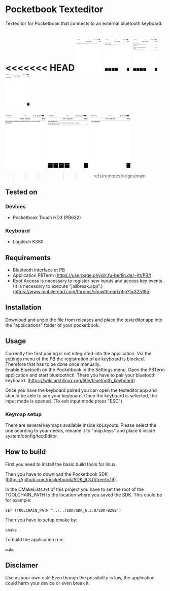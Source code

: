 # Pocketbook Texteditor
Texteditor for Pocketbook that connects to an external bluetooth keyboard.

<<<<<<< HEAD
<img src="/screenshots/textEditorNoDevices.bmp" width="15%" height="15%">&nbsp;&nbsp;<img src="/screenshots/textEditorDeviceSelection.bmp" width="15%" height="15%">&nbsp;&nbsp;<img src="/screenshots/textEditorFileSelection.bmp" width="15%" height="15%">&nbsp;&nbsp;<img src="/screenshots/textEditorInput.bmp" width="15%" height="15%">
=======
<img src="/screenshots/textEditorNoDevices.bmp" width="25%" height="25%">&nbsp;&nbsp;<img src="/screenshots/textEditorDeviceSelection.bmp" width="25%" height="25%">&nbsp;&nbsp;<img src="/screenshots/textEditorInput.bmp" width="25%" height="25%">
>>>>>>> refs/remotes/origin/main

## Tested on

### Devices
* Pocketbook Touch HD3 (PB632)

### Keyboard
* Logitech K380

## Requirements
* Bluetooth interface at PB
* Application PBTerm (https://userpage.physik.fu-berlin.de/~jtt/PB/)
* Root Access is necessary to register new inputs and access key events. (It is necessary to execute "jailbreak.app".) (https://www.mobileread.com/forums/showthread.php?t=325185)

## Installation
Download and unzip the file from releases and place the texteditor.app into the "applications" folder of your pocketbook. 

## Usage

Currenlty the first pairing is not integrated into the application. Via the settings menu of the PB the registration of an keyboard is blocked. Therefore that has to be done once manually.  
Enable Bluetooth on the Pocketbook in the Settings menu.
Open the PBTerm application and start bluetoothctl.
There you have to pair your bluetooth keyboard. (https://wiki.archlinux.org/title/bluetooth_keyboard)

Once you have the keyboard paired you can open the texteditor.app and should be able to see your keyboard. Once the keyboard is selected, the input mode is opened. (To exit input mode press "ESC")

### Keymap setup
There are several keymaps available inside kbLayouts. Please select the one acording to your needs, rename it to
"map.keys" and place it inside system/config/textEditor.

## How to build

First you need to install the basic build tools for linux.

Then you have to download the Pocketbook SDK (https://github.com/pocketbook/SDK_6.3.0/tree/5.19).

In the CMakeLists.txt of this project you have to set the root of the TOOLCHAIN_PATH to the location where you saved the SDK. 
This could be for example:

`SET (TOOLCHAIN_PATH "../../SDK/SDK_6.3.0/SDK-B288")`

Then you have to setup cmake by:

`cmake .`

To build the application run:

`make` 

## Disclamer
Use as your own risk! 
Even though the possibility is low, the application could harm your device or even break it.
